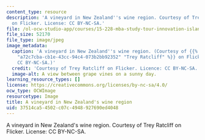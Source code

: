 ```yaml
---
content_type: resource
description: 'A vineyard in New Zealand''s wine region. Courtesy of Trey Ratcliff
  on Flicker. License: CC BY-NC-SA.'
file: /ol-ocw-studio-app/courses/15-228-mba-study-tour-innovation-islands-how-new-zealand-became-a-global-player-in-the-race-to-innovate-spring-2016/37514ca54502c07c4948927690ed4048_15-228s16.jpg
file_size: 52170
file_type: image/jpeg
image_metadata:
  caption: 'A vineyard in New Zealand''s wine region. (Courtesy of {{% resource_link
    "a72c7cba-cb1e-43cc-94c4-073b2bb92352" "Trey Ratcliff" %}} on Flicker. License:
    CC BY-NC-SA.)'
  credit: 'Courtesy of Trey Ratcliff on Flicker. Licence: CC BY-NC-SA.'
  image-alt: A view between grape vines on a sunny day.
learning_resource_types: []
license: https://creativecommons.org/licenses/by-nc-sa/4.0/
ocw_type: OCWImage
resourcetype: Image
title: A vineyard in New Zealand's wine region
uid: 37514ca5-4502-c07c-4948-927690ed4048
---
```

A vineyard in New Zealand's wine region. Courtesy of Trey Ratcliff on Flicker. License: CC BY-NC-SA.